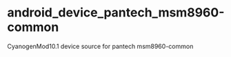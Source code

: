 android_device_pantech_msm8960-common
=====================================

CyanogenMod10.1 device source for pantech msm8960-common

